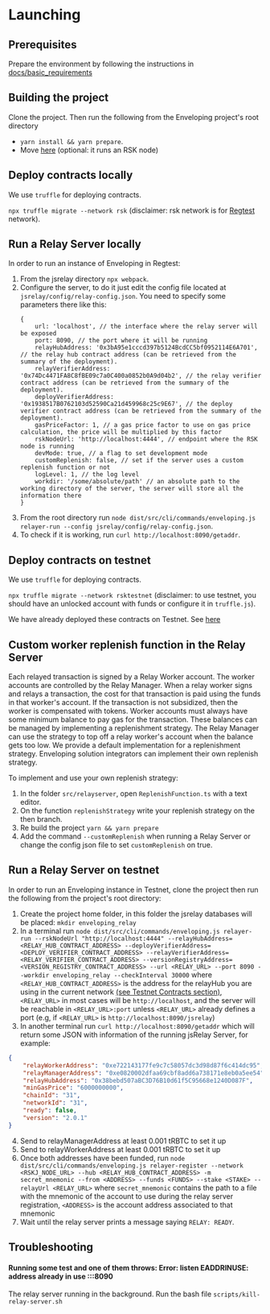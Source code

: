 # Launching

## Prerequisites

Prepare the environment by following the instructions in [docs/basic_requirements](docs/basic_requirements.md)

## Building the project

Clone the project. Then run the following from the Enveloping project's root directory

-   `yarn install && yarn prepare`.
-   Move [here](../rsknode/README.md) (optional: it runs an RSK node)

## Deploy contracts locally

We use `truffle` for deploying contracts.

`npx truffle migrate --network rsk` (disclaimer: rsk network is for [Regtest](https://developers.rsk.co/quick-start/step1-install-rsk-local-node/) network).

## Run a Relay Server locally

In order to run an instance of Enveloping in Regtest:

1. From the jsrelay directory `npx webpack`.
2. Configure the server, to do it just edit the config file located at `jsrelay/config/relay-config.json`. You
   need to specify some parameters there like this:
    ```json5
    {
        url: 'localhost', // the interface where the relay server will be exposed
        port: 8090, // the port where it will be running
        relayHubAddress: '0x3bA95e1cccd397b5124BcdCC5bf0952114E6A701', // the relay hub contract address (can be retrieved from the summary of the deployment).
        relayVerifierAddress: '0x74Dc4471FA8C8fBE09c7a0C400a0852b0A9d04b2', // the relay verifier contract address (can be retrieved from the summary of the deployment).
        deployVerifierAddress: '0x1938517B0762103d52590Ca21d459968c25c9E67', // the deploy verifier contract address (can be retrieved from the summary of the deployment).
        gasPriceFactor: 1, // a gas price factor to use on gas price calculation, the price will be multiplied by this factor
        rskNodeUrl: 'http://localhost:4444', // endpoint where the RSK node is running
        devMode: true, // a flag to set development mode
        customReplenish: false, // set if the server uses a custom replenish function or not
        logLevel: 1, // the log level
        workdir: '/some/absolute/path' // an absolute path to the working directory of the server, the server will store all the information there
    }
    ```
3. From the root directory run `node dist/src/cli/commands/enveloping.js relayer-run --config jsrelay/config/relay-config.json`.
4. To check if it is working, run `curl http://localhost:8090/getaddr`.

## Deploy contracts on testnet

We use `truffle` for deploying contracts.

`npx truffle migrate --network rsktestnet` (disclaimer: to use testnet, you should have an unlocked account with funds or configure it in `truffle.js`).

We have already deployed these contracts on Testnet. See [here](#testnet-contracts)

## Custom worker replenish function in the Relay Server

Each relayed transaction is signed by a Relay Worker account. The worker accounts are controlled by the Relay Manager. When a relay worker signs and relays a transaction, the cost for that transaction is paid using the funds in that worker's account. If the transaction is not subsidized, then the worker is compensated with tokens. Worker accounts must always have some minimum balance to pay gas for the transaction. These balances can be managed by implementing a replenishment strategy. The Relay Manager can use the strategy to top off a relay worker's account when the balance gets too low. We provide a default implementation for a replenishment strategy. Enveloping solution integrators can implement their own replenish strategy.

To implement and use your own replenish strategy:

1. In the folder `src/relayserver`, open `ReplenishFunction.ts` with a text editor.
2. On the function `replenishStrategy` write your replenish strategy on the then branch.
3. Re build the project `yarn && yarn prepare`
4. Add the command `--customReplenish` when running a Relay Server or change the config json file to set `customReplenish` on true.

## Run a Relay Server on testnet

In order to run an Enveloping instance in Testnet, clone the project then run the following from the project's root directory:

1. Create the project home folder, in this folder the jsrelay databases will be placed: `mkdir enveloping_relay`
2. In a terminal run `node dist/src/cli/commands/enveloping.js relayer-run --rskNodeUrl "http://localhost:4444" --relayHubAddress=<RELAY_HUB_CONTRACT_ADDRESS> --deployVerifierAddress=<DEPLOY_VERIFIER_CONTRACT_ADDRESS> --relayVerifierAddress=<RELAY_VERIFIER_CONTRACT_ADDRESS> --versionRegistryAddress=<VERSION_REGISTRY_CONTRACT_ADDRESS> --url <RELAY_URL> --port 8090 --workdir enveloping_relay --checkInterval 30000` where `<RELAY_HUB_CONTRACT_ADDRESS>` is the address for the relayHub you are using in the current network [(see Testnet Contracts section)](#c02.1), `<RELAY_URL>` in most cases will be `http://localhost`, and the server will be reachable in `<RELAY_URL>:port` unless `<RELAY_URL>` already defines a port (e.g, if `<RELAY_URL>` is `http://localhost:8090/jsrelay`)
3. In another terminal run `curl http://localhost:8090/getaddr` which will return some JSON with information of the running jsRelay Server, for example:

```json
{
    "relayWorkerAddress": "0xe722143177fe9c7c58057dc3d98d87f6c414dc95",
    "relayManagerAddress": "0xe0820002dfaa69cbf8add6a738171e8eb0a5ee54",
    "relayHubAddress": "0x38bebd507aBC3D76B10d61f5C95668e1240D087F",
    "minGasPrice": "6000000000",
    "chainId": "31",
    "networkId": "31",
    "ready": false,
    "version": "2.0.1"
}
```

4. Send to relayManagerAddress at least 0.001 tRBTC to set it up
5. Send to relayWorkerAddress at least 0.001 tRBTC to set it up
6. Once both addresses have been funded, run `node dist/src/cli/commands/enveloping.js relayer-register --network <RSKJ_NODE_URL> --hub <RELAY_HUB_CONTRACT_ADDRESS> -m secret_mnemonic --from <ADDRESS> --funds <FUNDS> --stake <STAKE> --relayUrl <RELAY_URL>` where `secret_mnemonic` contains the path to a file with the mnemonic of the account to use during the relay server registration, `<ADDRESS>` is the account address associated to that mnemonic
7. Wait until the relay server prints a message saying `RELAY: READY`.

## Troubleshooting

#### Running some test and one of them throws: Error: listen EADDRINUSE: address already in use :::8090

The relay server running in the background. Run the bash file `scripts/kill-relay-server.sh`
